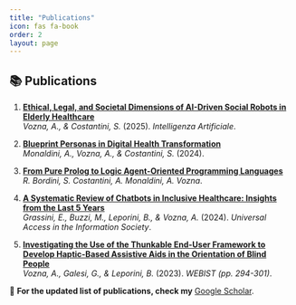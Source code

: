 ```yaml
---
title: "Publications"
icon: fas fa-book
order: 2
layout: page
---
```



## 📚 Publications  

1. **[Ethical, Legal, and Societal Dimensions of AI-Driven Social Robots in Elderly Healthcare](https://journals.sagepub.com/doi/pdf/10.1177/17248035241310192)**  
   *Vozna, A., & Costantini, S.* (2025). *Intelligenza Artificiale*.

2. **[Blueprint Personas in Digital Health Transformation](https://ceur-ws.org/Vol-3880/paper4.pdf)**  
   *Monaldini, A., Vozna, A., & Costantini, S.* (2024).

3. **[From Pure Prolog to Logic Agent-Oriented Programming Languages](https://ceur-ws.org/Vol-3735/paper_20.pdf)**  
   *R. Bordini, S. Costantini, A. Monaldini, A. Vozna*.

4. **[A Systematic Review of Chatbots in Inclusive Healthcare: Insights from the Last 5 Years](https://link.springer.com/article/10.1007/s10209-024-01118-x)**  
   *Grassini, E., Buzzi, M., Leporini, B., & Vozna, A.* (2024). *Universal Access in the Information Society*.

5. **[Investigating the Use of the Thunkable End-User Framework to Develop Haptic-Based Assistive Aids in the Orientation of Blind People](https://www.scitepress.org/Papers/2023/121819/121819.pdf)**  
   *Vozna, A., Galesi, G., & Leporini, B.* (2023). *WEBIST (pp. 294-301)*.

📖 **For the updated list of publications, check my** [Google Scholar](https://scholar.google.com/citations?user=ik6ZZFMAAAAJ&hl=it).
